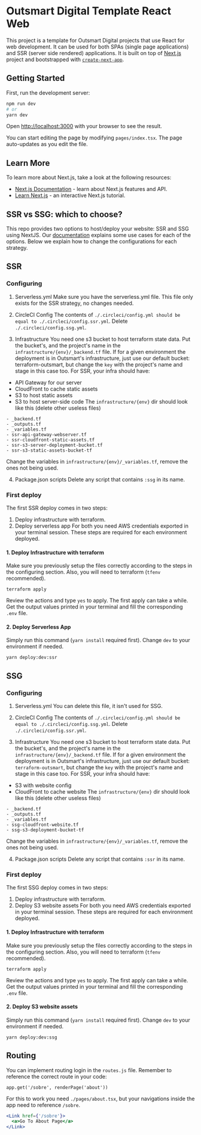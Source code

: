 # Outsmart Digital Template React Web

This project is a template for Outsmart Digital projects that use React for web development.
It can be used for both SPAs (single page applications) and SSR (server side rendered) applications.
It is built on top of [Next.js](https://nextjs.org/) project and bootstrapped with [`create-next-app`](https://github.com/vercel/next.js/tree/canary/packages/create-next-app).

## Getting Started

First, run the development server:

```bash
npm run dev
# or
yarn dev
```

Open [http://localhost:3000](http://localhost:3000) with your browser to see the result.

You can start editing the page by modifying `pages/index.tsx`. The page auto-updates as you edit the file.

## Learn More

To learn more about Next.js, take a look at the following resources:

- [Next.js Documentation](https://nextjs.org/docs) - learn about Next.js features and API.
- [Learn Next.js](https://nextjs.org/learn) - an interactive Next.js tutorial.

## SSR vs SSG: which to choose?

This repo provides two options to host/deploy your website: SSR and SSG using NextJS.
Our [documentation](https://docs.outsmartyourself.com.br/en/dev/frontend/web/ssr-svg-spa-at-outsmart)
explains some use cases for each of the options. Below we explain how to change the configurations
for each strategy.

## SSR

### Configuring

1. Serverless.yml
   Make sure you have the serverless.yml file. This file only exists for the SSR strategy,
   no changes needed.

2. CircleCI Config
   The contents of `./.circleci/config.yml should be equal to ./.circleci/config.ssr.yml`.
   Delete `./.circleci/config.ssg.yml`.

3. Infrastructure
   You need one s3 bucket to host terraform state data. Put the bucket's, and the project's name
   in the
   `infrastructure/{env}/_backend.tf` file. If for a given environment the deployment is
   in Outsmart's infrastructure, just use our default bucket: terraform-outsmart, but
   change the `key` with the project's name and stage in this case too.
   For SSR, your infra should have:

- API Gateway for our server
- CloudFront to cache static assets
- S3 to host static assets
- S3 to host server-side code
  The `infrastructure/{env}` dir should look like this (delete other useless files)

```
- _backend.tf
- _outputs.tf
- _variables.tf
- ssr-api-gateway-webserver.tf
- ssr-cloudfront-static-assets.tf
- ssr-s3-server-deployment-bucket.tf
- ssr-s3-static-assets-bucket-tf
```

Change the variables in `infrastructure/{env}/_variables.tf`, remove the ones not
being used.

4. Package.json scripts
   Delete any script that contains `:ssg` in its name.

### First deploy

The first SSR deploy comes in two steps:

1. Deploy infrastructure with terraform.
2. Deploy serverless app
   For both you need AWS credentials exported in your terminal session.
   These steps are required for each environment deployed.

#### 1. Deploy Infrastructure with terraform

Make sure you previously setup the files correctly according to the steps in the
configuring section. Also, you will need to terraform (`tfenv` recommended).

```
terraform apply
```

Review the actions and type `yes` to apply. The first apply can take a while.
Get the output values printed in your terminal and fill the corresponding `.env` file.

#### 2. Deploy Serverless App

Simply run this command (`yarn install` required first). Change `dev` to your
environment if needed.

```
yarn deploy:dev:ssr
```

## SSG

### Configuring

1. Serverless.yml
   You can delete this file, it isn't used for SSG.

2. CircleCI Config
   The contents of `./.circleci/config.yml should be equal to ./.circleci/config.ssg.yml`.
   Delete `./.circleci/config.ssr.yml`.

3. Infrastructure
   You need one s3 bucket to host terraform state data. Put the bucket's, and the project's name
   in the
   `infrastructure/{env}/_backend.tf` file. If for a given environment the deployment is
   in Outsmart's infrastructure, just use our default bucket: `terraform-outsmart`, but
   change the `key` with the project's name and stage in this case too.
   For SSR, your infra should have:

- S3 with website config
- CloudFront to cache website
  The `infrastructure/{env}` dir should look like this (delete other useless files)

```
- _backend.tf
- _outputs.tf
- _variables.tf
- ssg-cloudfront-website.tf
- ssg-s3-deployment-bucket-tf
```

Change the variables in `infrastructure/{env}/_variables.tf`, remove the ones not
being used.

4. Package.json scripts
   Delete any script that contains `:ssr` in its name.

### First deploy

The first SSG deploy comes in two steps:

1. Deploy infrastructure with terraform.
2. Deploy S3 website assets
   For both you need AWS credentials exported in your terminal session.
   These steps are required for each environment deployed.

#### 1. Deploy Infrastructure with terraform

Make sure you previously setup the files correctly according to the steps in the
configuring section. Also, you will need to terraform (`tfenv` recommended).

```
terraform apply
```

Review the actions and type `yes` to apply. The first apply can take a while.
Get the output values printed in your terminal and fill the corresponding `.env` file.

#### 2. Deploy S3 website assets

Simply run this command (`yarn install` required first). Change `dev` to your
environment if needed.

```
yarn deploy:dev:ssg
```

## Routing

You can implement routing login in the `routes.js` file.
Remember to reference the correct route in your code:

```
app.get('/sobre', renderPage('about'))
```

For this to work you need `./pages/about.tsx`, but your navigations inside the app need
to reference `/sobre`.

```jsx
<Link href={'/sobre'}>
  <a>Go To About Page</a>
</Link>
```
